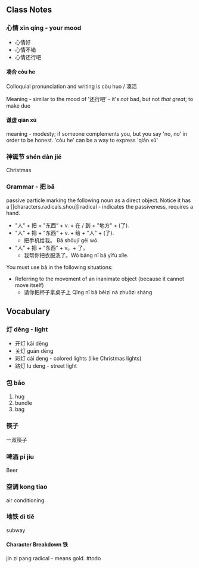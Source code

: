 
## Class Notes

### 心情 xīn qíng - your mood

- 心情好
- 心情不错
- 心情还行吧 

#### 凑合 còu he 

Colloquial pronunciation and writing is còu huo / 凑活

Meaning - similar to the mood of '还行吧‘ - it's _not_ bad, but not _that great_; to make due

#### 谦虚 qiān xū

meaning - modesty; if someone complements you, but you say 'no, no' in order to be honest.  'còu he' can be a way to express 'qiān xū'

### 神诞节 shén dàn jié

Christmas 

### Grammar - 把 bǎ

passive particle marking the following noun as a direct object. Notice it has a [[characters.radicals.shou]] radical - indicates the passiveness, requires a hand.

- "人" + 把 + "东西“ + v. + 在 / 到 + "地方" + (了).
- "人" + 把 + "东西“ + v. + 给 + "人" + (了).
    - 把手机给我。 Bǎ shǒujī gěi wǒ.
- "人" + 把 + “东西” + v。+ 了。
    - 我帮你把衣服洗了。Wǒ bāng nǐ bǎ yīfú xǐle.

You must use bǎ in the following situations:
- Referring to the movement of an inanimate object (because it cannot move itself)
    - 请你把杯子拿桌子上 Qǐng nǐ bǎ bēizi ná zhuōzi shàng


## Vocabulary

### 灯 dēng - light

- 开灯 kāi dēng
- 关灯 guān dēng
- 彩灯 cái deng - colored lights (like Christmas lights)
- 路灯 lu deng - street light

### 包 bāo

1. hug
1. bundle
1. bag

### 筷子  

一双筷子

### 啤酒 pi jiu

Beer

### 空调 kong tiao 

air conditioning

### 地铁 dì tiě

subway

#### Character Breakdown 铁
jin zi pang radical - means gold. #todo
